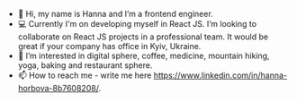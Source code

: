 - 👋 Hi, my name is Hanna and I’m a frontend engineer.
- 💻 Currently I'm on developing myself in React JS.
I’m looking to collaborate on React JS projects in a professional team. It would be great if your company has office in Kyiv, Ukraine.
- 👀 I’m interested in digital sphere, coffee, medicine, mountain hiking, yoga, baking and restaurant sphere. 
- 📫 How to reach me - write me here https://www.linkedin.com/in/hanna-horbova-8b7608208/.

